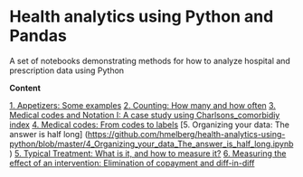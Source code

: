 # Health analytics using Python and Pandas

A set of notebooks demonstrating methods for how to analyze hospital and prescription data using Python

**Content**

[1. Appetizers: Some examples](https://github.com/hmelberg/health-analytics-using-python/blob/master/1_Appetizers_Some_examples.ipynb)
[2. Counting: How many and how often](https://github.com/hmelberg/health-analytics-using-python/blob/master/2_Ways_of_counting_How_many_and_how_often.ipynb)
[3. Medical codes and Notation I: A case study using Charlsons_comorbidiy index](https://github.com/hmelberg/health-analytics-using-python/blob/master/Notation_to_deal_with_medical_codes_and_Charlsons_comorbidity_index.ipynb)
[4. Medical codes: From codes to labels](https://github.com/hmelberg/health-analytics-using-python/blob/master/Medical_codesv2.ipynb)
[5. Organizing your data: The answer is half long]
(https://github.com/hmelberg/health-analytics-using-python/blob/master/4_Organizing_your_data_The_answer_is_half_long.ipynb)
[5. Typical Treatment: What is it, and how to measure it?](
https://github.com/hmelberg/health-analytics-using-python/blob/master/5_Typical_Treatment_Part_II.ipynb)
[6. Measuring the effect of an intervention: Elimination of copayment and diff-in-diff]( https://github.com/hmelberg/health-analytics-using-python/blob/master/gp_visits.ipynb)



